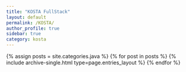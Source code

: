 ```yaml
---
title: "KOSTA FullStack"
layout: default
permalink: /KOSTA/
author_profile: true
sidebar: true
category: kosta
---
```


{% assign posts = site.categories.java %}
{% for post in posts %} {% include archive-single.html type=page.entries_layout %} {% endfor %}